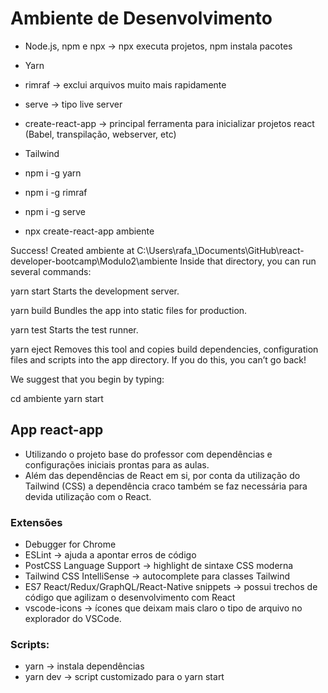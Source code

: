 # Ambiente de Desenvolvimento

- Node.js, npm e npx -> npx executa projetos, npm instala pacotes
- Yarn
- rimraf -> exclui arquivos muito mais rapidamente
- serve -> tipo live server
- create-react-app -> principal ferramenta para inicializar projetos react (Babel, transpilação, webserver, etc)
- Tailwind

- npm i -g yarn
- npm i -g rimraf
- npm i -g serve
- npx create-react-app ambiente

Success! Created ambiente at C:\Users\rafa\_\Documents\GitHub\react-developer-bootcamp\Modulo2\ambiente
Inside that directory, you can run several commands:

yarn start
Starts the development server.

yarn build
Bundles the app into static files for production.

yarn test
Starts the test runner.

yarn eject
Removes this tool and copies build dependencies, configuration files
and scripts into the app directory. If you do this, you can’t go back!

We suggest that you begin by typing:

cd ambiente
yarn start

## App react-app

- Utilizando o projeto base do professor com dependências e configurações iniciais prontas para as aulas.
- Além das dependências de React em si, por conta da utilização do Tailwind (CSS) a dependência craco também se faz necessária para devida utilização com o React.

### Extensões

- Debugger for Chrome
- ESLint -> ajuda a apontar erros de código
- PostCSS Language Support -> highlight de sintaxe CSS moderna
- Tailwind CSS IntelliSense -> autocomplete para classes Tailwind
- ES7 React/Redux/GraphQL/React-Native snippets -> possui trechos de código que agilizam o desenvolvimento com React
- vscode-icons -> ícones que deixam mais claro o tipo de arquivo no explorador do VSCode.

### Scripts:

- yarn -> instala dependências
- yarn dev -> script customizado para o yarn start
